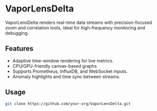 # VaporLensDelta

VaporLensDelta renders real-time data streams with precision-focused zoom and correlation tools, ideal for high-frequency monitoring and debugging.

## Features
- Adaptive time-window rendering for live metrics.
- CPU/GPU-friendly canvas-based graphs.
- Supports Prometheus, InfluxDB, and WebSocket inputs.
- Anomaly highlights and time sync between streams.

## Usage
```bash
git clone https://github.com/your-org/VaporLensDelta.git
